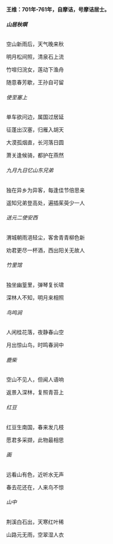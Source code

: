 **王维：701年-761年，自摩诘，号摩诘居士。**



###### **山居秋暝**

空山新雨后，天气晚来秋

明月松间照，清泉石上流

竹喧归浣女，莲动下渔舟

随意春芳歇，王孙自可留



###### 使至塞上

单车欲问边，属国过居延

征蓬出汉塞，归雁入胡天

大漠孤烟直，长河落日圆

萧关逢候骑，都护在燕然



###### 九月九日忆山东兄弟

独在异乡为异客，每逢佳节倍思亲

遥知兄弟登高处，遍插茱萸少一人



###### 送元二使安西

渭城朝雨浥轻尘，客舍青青柳色新

劝君更尽一杯酒，西出阳关无故人



###### 竹里馆

独坐幽篁里，弹琴复长啸

深林人不知，明月来相照



###### 鸟鸣涧

人闲桂花落，夜静春山空

月出惊山鸟，时鸣春涧中



###### 鹿柴

空山不见人，但闻人语响

返景入深林，复照青苔上



###### 红豆

红豆生南国，春来发几枝

愿君多采撷，此物最相思



###### 画

远看山有色，近听水无声

春去花还在，人来鸟不惊



###### 山中

荆溪白石出，天寒红叶稀

山路元无雨，空翠湿人衣















